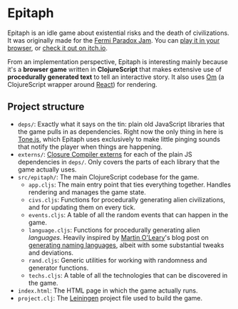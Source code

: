 # Epitaph

Epitaph is an idle game about existential risks and the death of civilizations. It was originally made for the [Fermi Paradox Jam](https://itch.io/jam/fermi-paradox-jam). You can [play it in your browser](https://mkremins.github.io/epitaph), or [check it out on itch.io](https://mkremins.itch.io/epitaph).

From an implementation perspective, Epitaph is interesting mainly because it's a **browser game** written in **ClojureScript** that makes extensive use of **procedurally generated text** to tell an interactive story. It also uses [Om](https://github.com/omcljs/om) (a ClojureScript wrapper around [React](https://facebook.github.io/react/)) for rendering.

## Project structure

* `deps/`: Exactly what it says on the tin: plain old JavaScript libraries that the game pulls in as dependencies. Right now the only thing in here is [Tone.js](https://github.com/Tonejs/Tone.js/), which Epitaph uses exclusively to make little pinging sounds that notify the player when things are happening.
* `externs/`: [Closure Compiler externs](https://developers.google.com/closure/compiler/docs/api-tutorial3) for each of the plain JS dependencies in `deps/`. Only covers the parts of each library that the game actually uses.
* `src/epitaph/`: The main ClojureScript codebase for the game.
  * `app.cljs`: The main entry point that ties everything together. Handles rendering and manages the game state.
  * `civs.cljs`: Functions for procedurally generating alien civilizations, and for updating them on every tick.
  * `events.cljs`: A table of all the random events that can happen in the game.
  * `language.cljs`: Functions for procedurally generating alien *languages*. Heavily inspired by [Martin O'Leary](http://mewo2.com/)'s blog post on [generating naming languages](http://mewo2.com/notes/naming-language/), albeit with some substantial tweaks and deviations.
  * `rand.cljs`: Generic utilities for working with randomness and generator functions.
  * `techs.cljs`: A table of all the technologies that can be discovered in the game.
* `index.html`: The HTML page in which the game actually runs.
* `project.clj`: The [Leiningen](https://github.com/technomancy/leiningen) project file used to build the game.
